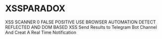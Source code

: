 # XSSPARADOX
XSS SCANNER 0 FALSE POSITIVE USE BROWSER AUTOMATION DETECT REFLECTED AND DOM BASED XSS Send Results to Telegram Bot Channel And Creat A Real Time Notification
